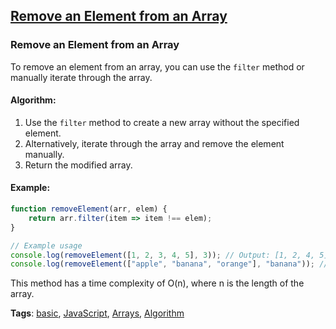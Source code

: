 ## [Remove an Element from an Array](#remove-element-from-an-array)

### Remove an Element from an Array

To remove an element from an array, you can use the `filter` method or manually iterate through the array.

#### Algorithm:
1. Use the `filter` method to create a new array without the specified element.
2. Alternatively, iterate through the array and remove the element manually.
3. Return the modified array.

#### Example:
```javascript
function removeElement(arr, elem) {
    return arr.filter(item => item !== elem);
}

// Example usage
console.log(removeElement([1, 2, 3, 4, 5], 3)); // Output: [1, 2, 4, 5]
console.log(removeElement(["apple", "banana", "orange"], "banana")); // Output: ["apple", "orange"]
```

This method has a time complexity of O(n), where n is the length of the array.

**Tags**: [basic](./level/basic), [JavaScript](./theme/javascript), [Arrays](./theme/arrays), [Algorithm](./theme/algorithm)


